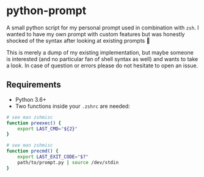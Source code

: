 # python-prompt

A small python script for my personal prompt used in combination with `zsh`. I 
wanted to have my own prompt with custom features but was honestly shocked of 
the syntax after looking at existing prompts 🤯

This is merely a dump of my existing implementation, but maybe someone is 
interested (and no particular fan of shell syntax as well) and wants to take a 
look. In case of question or errors please do not hesitate to open an issue.

## Requirements

- Python 3.6+
- Two functions inside your `.zshrc` are needed:

```bash
# see man zshmisc
function preexec() {
	export LAST_CMD="${2}"
}

# see man zshmisc
function precmd() {
	export LAST_EXIT_CODE="$?"
	path/to/prompt.py | source /dev/stdin
}
```

